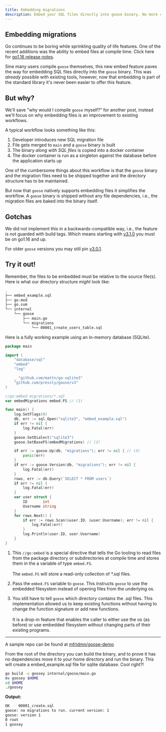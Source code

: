 ```yaml
---
title: Embedding migrations
description: Embed your SQL files directly into goose binary. No more copying files around!
---
```


## Embedding migrations

Go continues to be boring while sprinkling quality of life features. One of the recent additions was the ability to embed files at compile time. Click here for [go1.16 release notes](https://golang.org/doc/go1.16#library-embed).

Sine many users compile `goose` themselves, this new embed feature paves the way for embedding SQL files directly into the `goose` binary. This was *already* possible with existing tools, however, now that embedding is part of the standard library it's never been easier to offer this feature.

## **But why?**

We'll save "why would I compile `goose` myself?" for another post, instead we'll focus on why embedding files is an improvement to existing workflows.

A typical workflow looks something like this:

1. Developer introduces new SQL migration file
2. File gets merged to `main` and a `goose` binary is built
3. The binary *along with SQL files* is copied into a docker container
4. The docker container is run as a singleton against the database before the application starts up

One of the cumbersome things about this workflow is that the `goose` binary and the migration files need to be shipped together and the directory structure has to be maintained.

But now that `goose` natively supports embedding files it simplifies the workflow. A `goose` binary is shipped without any file dependencies, i.e., the migration files are baked into the binary itself.

## **Gotchas**

We did not implement this in a backwards-compatible way, i.e., the feature is not guarded with build tags. Which means starting with [v3.1.0](https://github.com/pressly/goose/releases/tag/v3.1.0) you must be on go1.16 and up.

For older `goose` versions you may still pin [v3.0.1](https://github.com/pressly/goose/releases/tag/v3.0.1).

## **Try it out!**

Remember, the files to be embedded must be relative to the source file(s). Here is what our directory structure *might* look like:

```bash
.
├── embed_example.sql
├── go.mod
├── go.sum
└── internal
    └── goose
        ├── main.go
        └── migrations
            └── 00001_create_users_table.sql
```

Here is a fully working example using an in-memory database (SQLite).

```go
package main

import (
	"database/sql"
	"embed"
	"log"

	_ "github.com/mattn/go-sqlite3"
	"github.com/pressly/goose/v3"
)

//go:embed migrations/*.sql
var embedMigrations embed.FS // (1)

func main() {
	log.SetFlags(0)
	db, err := sql.Open("sqlite3", "embed_example.sql")
	if err != nil {
		log.Fatal(err)
	}
	goose.SetDialect("sqlite3")
	goose.SetBaseFS(embedMigrations) // (2)

	if err := goose.Up(db, "migrations"); err != nil { // (3)
		panic(err)
	}
	if err := goose.Version(db, "migrations"); err != nil {
		log.Fatal(err)
	}
	rows, err := db.Query(`SELECT * FROM users`)
	if err != nil {
		log.Fatal(err)
	}
	var user struct {
		ID       int
		Username string
	}
	for rows.Next() {
		if err := rows.Scan(&user.ID, &user.Username); err != nil {
			log.Fatal(err)
		}
		log.Println(user.ID, user.Username)
	}
}

```

1. This `//go:embed` is a special directive that tells the Go tooling to read files from the package directory or subdirectories at compile time and stores them in the a variable of type `embed.FS`.<br><br>The `embed.FS` will store a read-only collection of *.sql files.

2. Pass the `embed.FS` variable to `goose`. This instructs `goose` to use the embedded filesystem instead of opening files from the underlying os.

3. You still have to tell `goose` which directory contains the .sql files. This implementation allowed us to keep existing functions without having to change the function signature or add new functions.<br><br>It is a drop-in feature that enables the caller to either use the os (as before) or use embedded filesystem without changing parts of their existing programs.

---

A sample repo can be found at [mfridmn/goose-demo](https://github.com/mfridman/goose-demo)

From the root of the directory you can build the binary, and to prove it has no dependencies move it to your home directory and run the binary. This will create a embed_example.sql file for sqlite database. Cool right?!

```bash
go build -o goosey internal/goose/main.go
mv goosey $HOME
cd $HOME
./goosey
```

**Output:**

```bash
OK    00001_create.sql
goose: no migrations to run. current version: 1
goose: version 1
0 root
1 goosey
```